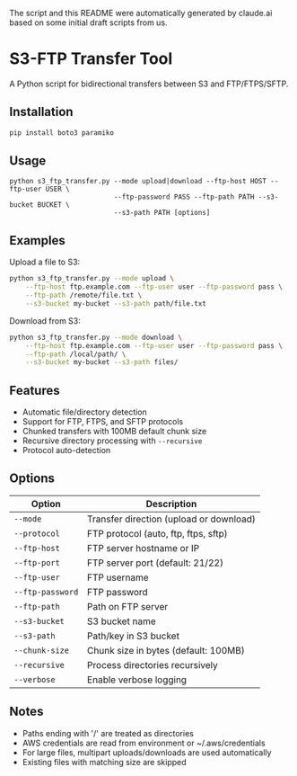 The script and this README were automatically generated by claude.ai based on some initial draft scripts from us.

# S3-FTP Transfer Tool

A Python script for bidirectional transfers between S3 and FTP/FTPS/SFTP.

## Installation

```bash
pip install boto3 paramiko
```

## Usage

```
python s3_ftp_transfer.py --mode upload|download --ftp-host HOST --ftp-user USER \
                          --ftp-password PASS --ftp-path PATH --s3-bucket BUCKET \
                          --s3-path PATH [options]
```

## Examples

Upload a file to S3:
```bash
python s3_ftp_transfer.py --mode upload \
    --ftp-host ftp.example.com --ftp-user user --ftp-password pass \
    --ftp-path /remote/file.txt \
    --s3-bucket my-bucket --s3-path path/file.txt
```

Download from S3:
```bash
python s3_ftp_transfer.py --mode download \
    --ftp-host ftp.example.com --ftp-user user --ftp-password pass \
    --ftp-path /local/path/ \
    --s3-bucket my-bucket --s3-path files/
```

## Features

- Automatic file/directory detection
- Support for FTP, FTPS, and SFTP protocols
- Chunked transfers with 100MB default chunk size
- Recursive directory processing with `--recursive`
- Protocol auto-detection

## Options

| Option | Description |
|--------|-------------|
| `--mode` | Transfer direction (upload or download) |
| `--protocol` | FTP protocol (auto, ftp, ftps, sftp) |
| `--ftp-host` | FTP server hostname or IP |
| `--ftp-port` | FTP server port (default: 21/22) |
| `--ftp-user` | FTP username |
| `--ftp-password` | FTP password |
| `--ftp-path` | Path on FTP server |
| `--s3-bucket` | S3 bucket name |
| `--s3-path` | Path/key in S3 bucket |
| `--chunk-size` | Chunk size in bytes (default: 100MB) |
| `--recursive` | Process directories recursively |
| `--verbose` | Enable verbose logging |

## Notes

- Paths ending with '/' are treated as directories
- AWS credentials are read from environment or ~/.aws/credentials
- For large files, multipart uploads/downloads are used automatically
- Existing files with matching size are skipped
